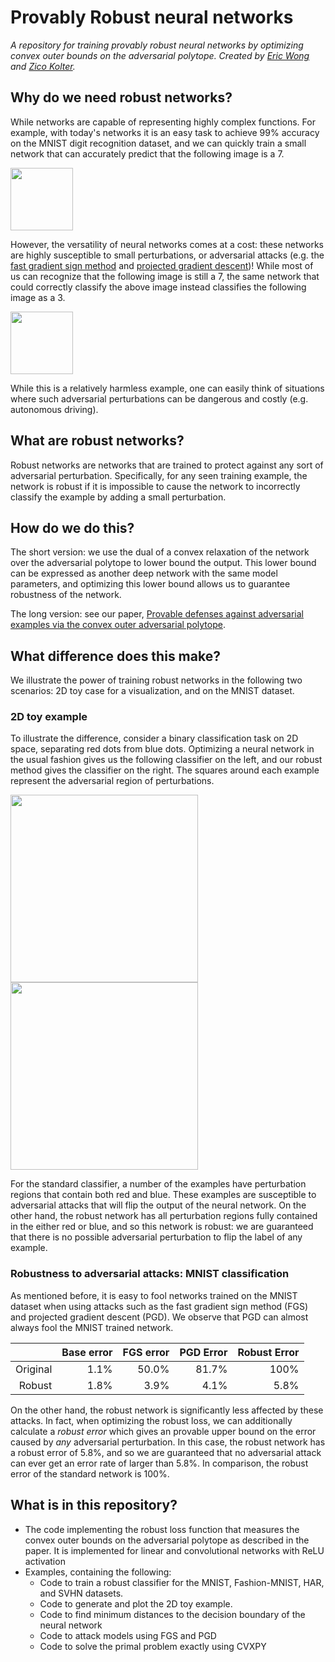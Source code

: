 # Provably Robust neural networks

*A repository for training provably robust neural networks by optimizing
convex outer bounds on the adversarial polytope. Created by [Eric Wong](https://riceric22.github.io) and [Zico Kolter](http://zicokolter.com).*

## Why do we need robust networks? 
While networks are capable of representing highly complex functions. For
example, with today's networks it is an easy task to achieve 99% accuracy on
the MNIST digit recognition dataset, and we can quickly train a small network
that can accurately predict that the following image is a 7.

<img src="https://github.com/locuslab/convex_adversarial.release/blob/master/images/seven.png" width="100">

However, the versatility of neural networks comes at a cost: these networks
are highly susceptible to small perturbations, or adversarial attacks (e.g. the [fast gradient sign method](https://arxiv.org/abs/1412.6572) and [projected gradient descent](https://arxiv.org/abs/1706.06083))! While
most of us can recognize that the following image is still a 7, the same
network that could correctly classify the above image instead classifies 
the following image as a 3.

<img src="https://github.com/locuslab/convex_adversarial.release/blob/master/images/seven_adversarial.png" width="100">

While this is a relatively harmless example, one can easily think of
situations where such adversarial perturbations can be dangerous and costly
(e.g. autonomous driving). 

## What are robust networks? 
Robust networks are networks that are trained to protect against any sort of
adversarial perturbation. Specifically, for any seen training example, the
network is robust if it is impossible to cause the network to incorrectly
classify the example by adding a small perturbation.

## How do we do this? 
The short version: we use the dual of a convex relaxation of the network over
the adversarial polytope to lower bound the output. This lower bound can be
expressed as another deep network with the same model parameters, and
optimizing this lower bound allows us to guarantee robustness of the network.

The long version: see our paper, [Provable defenses against adversarial examples via the convex outer adversarial polytope](https://arxiv.org/abs/1711.00851). 

## What difference does this make? 
We illustrate the power of training robust networks in the following two scenarios: 2D toy case for a visualization, and on the MNIST dataset. 

### 2D toy example
To illustrate the difference, consider a binary classification task on 2D
space, separating red dots from blue dots. Optimizing a neural network in the
usual fashion gives us the following classifier on the left, and our robust
method gives the classifier on the right. The squares around each example
represent the adversarial region of perturbations.

<p float="left">
<img src="https://github.com/locuslab/convex_adversarial.release/blob/master/images/normal_trained.png" width="300">
<img src="https://github.com/locuslab/convex_adversarial.release/blob/master/images/robust_trained.png" width="300">
</p>

For the standard classifier, a number of the examples have perturbation
regions that contain both red and blue. These examples are susceptible to
adversarial attacks that will flip the output of the neural network. On the
other hand, the robust network has all perturbation regions fully contained in
the either red or blue, and so this network is robust: we are guaranteed that
there is no possible adversarial perturbation to flip the label of any
example.

### Robustness to adversarial attacks: MNIST classification
As mentioned before, it is easy to fool networks trained on the MNIST dataset 
when using attacks such as the fast gradient sign method (FGS) and projected gradient descent (PGD). We observe that PGD can almost always fool the MNIST trained network. 

|          | Base error | FGS error | PGD Error | Robust Error |
| --------:| ----------:|----------:| ---------:| ------------:|
| Original |       1.1% |     50.0% |     81.7% |         100% |
|   Robust |       1.8% |      3.9% |      4.1% |         5.8% |

On the other hand, the robust network is significantly less affected by these
attacks. In fact, when optimizing the robust loss, we can additionally
calculate a *robust error* which gives an provable upper bound on the error
caused by *any* adversarial perturbation. In this case, the robust network has
a robust error of 5.8%, and so we are guaranteed that no adversarial attack
can ever get an error rate of larger than 5.8%. In comparison, the robust
error of the standard network is 100%. 

<!-- We can also visualize the difference in how these networks train. Again, the
standard network is on the left and the robustly trained network is on the
right. The standard network quickly learns a classifier with high accuracy by greedily ex but
obviously doesn't care about the label of the regions around each example,
whereas the robustly trained network is more cautious and tries to ensure
robustness.

<p float="left">
<img src="https://github.com/locuslab/convex_adversarial.release/blob/master/images/normal.gif" width="300">
<img src="https://github.com/locuslab/convex_adversarial.release/blob/master/images/robust.gif" width="300">
</p> -->

## What is in this repository? 
+ The code implementing the robust loss function that measures the convex
  outer bounds on the adversarial polytope as described in the paper. It is
  implemented for linear and convolutional networks with ReLU activation
+ Examples, containing the following: 
  + Code to train a robust classifier for the MNIST, Fashion-MNIST, HAR, and SVHN datasets. 
  + Code to generate and plot the 2D toy example.
  + Code to find minimum distances to the decision boundary of the neural network
  + Code to attack models using FGS and PGD
  + Code to solve the primal problem exactly using CVXPY